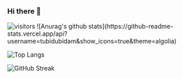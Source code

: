 ### Hi there 👋
 <img src="https://komarev.com/ghpvc/?username=tubidubidam" alt="visitors" />
![Anurag's github stats](https://github-readme-stats.vercel.app/api?username=tubidubidam&show_icons=true&theme=algolia)

![Top Langs](https://github-readme-stats.vercel.app/api/top-langs/?username=tubidubidam&layout=compact&theme=chartreuse-dark)

![GitHub Streak](https://github-readme-streak-stats.herokuapp.com/?user=tubidubidam&theme=dark-smoky)
